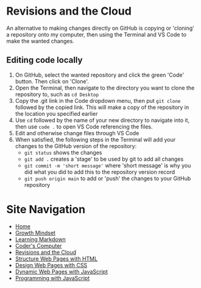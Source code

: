 # Revisions and the Cloud
An alternative to making changes directly on GitHub is copying or 'cloning' a repository onto my computer, then using the Terminal and VS Code to make the wanted changes.

## Editing code locally
1. On GitHub, select the wanted repository and click the green 'Code' button. Then click on 'Clone'.
2. Open the Terminal, then navigate to the directory you want to clone the repository to, such as `cd Desktop`
3. Copy the .git link in the Code dropdown menu, then put `git clone` followed by the copied link. This will make a copy of the repository in the location you specified earlier
4. Use `cd` followed by the name of your new directory to navigate into it, then use `code .` to open VS Code referencing the files.
5. Edit and otherwise change files through VS Code
6. When satisfied, the following steps in the Terminal will add your changes to the GitHub version of the repository:
    - `git status` shows the changes
    - `git add .` creates a 'stage' to be used by git to add all changes
    - `git commit -m 'short message'` where 'short message' is why you did what you did to add this to the repository version record
    - `git push origin main` to add or 'push' the changes to your GitHub repository

# Site Navigation 
- [Home](README.md)
- [Growth Mindset](Growth_Mindset.md)
- [Learning Markdown](Learning_Markdown.md)
- [Coder's Computer](Coders_Computer.md)
- [Revisions and the Cloud](Revisions_and_the_Cloud.md)
- [Structure Web Pages with HTML](Structure_Web_Pages_with_HTML.md)
- [Design Web Pages with CSS](Design_Web_Pages_with_CSS.md)
- [Dynamic Web Pages with JavaScript](Dynamic_Web_Pages_with_JavaScript.md)
- [Programming with JavaScript](Programming_with_JavaScript.md)